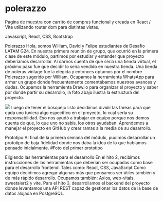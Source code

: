 # polerazzo

Pagina de muestra con carrito de compras funcional y creada en React / Vite utilizando router dom para distintas vistas.

Javascript, React, CSS, Bootstrap 

Polerazzo
Hola, somos William, David y Felipe estudiantes de Desafío LATAM G24.
En nuestra primera reunión de grupo, que ocurrió en la primera clase de este módulo, partimos por estudiar y entender que proyecto deberíamos desarrollar. Al darnos cuenta de que sería una tienda virtual, el próximo paso fue que decidir lo sería vendido en nuestra tienda. Una tienda de poleras vintage fue la elegida y entonces optamos por el nombre Polerazzo sugerido por William. Ocupamos la herramienta WhatsApp para armar un grupo donde frecuentemente comentábamos nuestros avances y dudas. Ocupamos la herramienta Draw.io para organizar el proyecto y saber por donde partir su desarrollo, la foto abajo ilustra la estructura del proyecto.

![](Bosquejo.jpeg)
Luego de tener el bosquejo listo decidimos dividir las tareas para que cada uno tuviera algo específico en el proyecto, lo cual sería su responsabilidad. Eso nos ayudó a trabajar en equipo porque nos demos cuenta de que, lo que uno no sabía, los otros ayudaban. Aprendemos a manejar el proyecto en GitHub y crear ramas a la media de su desarrollo.

Prototipo
Al final de la primera semana del módulo, pudimos desarrollar un prototipo de baja fidelidad donde nos daba la idea de lo que habíamos pensado inicialmente.
#Foto del primer prototipo

Eligiendo las herramientas para el desarrollo
En el hito 2, recibimos instrucciones de las herramientas que deberían ser ocupadas como base para el desarrollo frontend.
Tales como: React, CSS, JavaScript
Como equipo decidimos agregar algunas más que pensamos ser útiles también y de más rápido desarrollo. Ocupamos también: Axios, web-vitals, sweetalert2 y vite.
Para el hito 3, desarrollamos el backend del proyecto donde levantamos una API REST capaz de gestionar los datos de la base de datos alojada en PostgreSQL.

